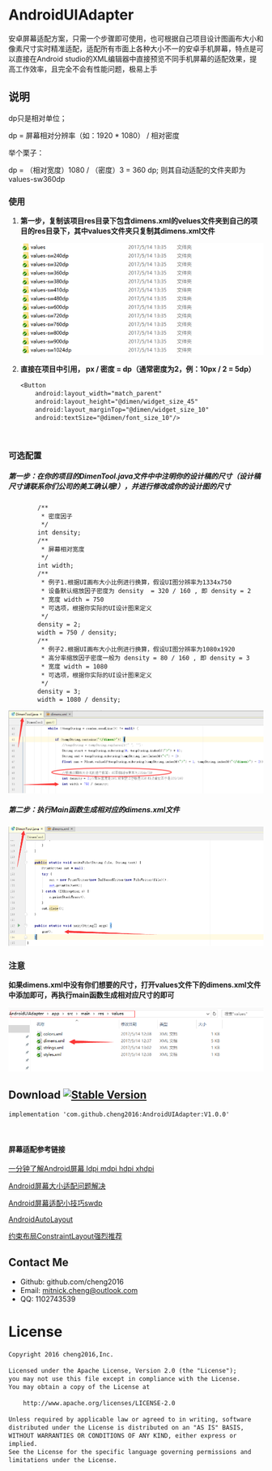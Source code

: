 # AndroidUIAdapter
安卓屏幕适配方案，只需一个步骤即可使用，也可根据自己项目设计图画布大小和像素尺寸实时精准适配，适配所有市面上各种大小不一的安卓手机屏幕，特点是可以直接在Android studio的XML编辑器中直接预览不同手机屏幕的适配效果，提高工作效率，且完全不会有性能问题，极易上手

## 说明

dp只是相对单位；

dp = 屏幕相对分辨率（如：1920 * 1080） / 相对密度

举个栗子：

dp = （相对宽度）1080 / （密度）3 = 360 dp;  则其自动适配的文件夹即为 values-sw360dp

### 使用

1. **第一步，复制该项目res目录下包含dimens.xml的velues文件夹到自己的项目的res目录下，其中values文件夹只复制其dimens.xml文件**

   ![](screenshot/dev20170607225734.png)

2. **直接在项目中引用， px / 密度 = dp（通常密度为2，例：10px / 2 =  5dp）**

   ```
   <Button
       android:layout_width="match_parent"
       android:layout_height="@dimen/widget_size_45"
       android:layout_marginTop="@dimen/widget_size_10"
       android:textSize="@dimen/font_size_10"/>
   ```

   ​

### 可选配置

##### 第一步：在你的项目的DimenTool.java文件中中注明你的设计稿的尺寸（设计稿尺寸请联系你们公司的美工确认哦!），并进行修改成你的设计图的尺寸

```
        /**
         * 密度因子
         */
        int density;
        /**
         * 屏幕相对宽度
         */
        int width;
        /**
         * 例子1.根据UI画布大小比例进行换算，假设UI图分辨率为1334x750
         * 设备默认缩放因子密度为 density  = 320 / 160 , 即 density = 2
         * 宽度 width = 750
         * 可选项，根据你实际的UI设计图来定义
         */
        density = 2;
        width = 750 / density;
        /**
         * 例子2.根据UI画布大小比例进行换算，假设UI图分辨率为1080x1920
         * 高分率缩放因子密度一般为 density = 80 / 160 , 即 density = 3
         * 宽度 width = 1080
         * 可选项，根据你实际的UI设计图来定义
         */
        density = 3;
        width = 1080 / density;
```

![](screenshot/pic20170514140636.png)
##### 第二步：执行Main函数生成相对应的dimens.xml文件
![](screenshot/pic20170514140953.png)



### 注意

**如果dimens.xml中没有你们想要的尺寸，打开values文件下的dimens.xml文件中添加即可，再执行main函数生成相对应尺寸的即可**

![](screenshot/dev20170607231430.png)


## Download  [![Stable Version](https://jitpack.io/v/cheng2016/AndroidUIAdapter.svg)](https://jitpack.io/#cheng2016/AndroidUIAdapter)
    implementation 'com.github.cheng2016:AndroidUIAdapter:V1.0.0'
<br/>


#### 屏幕适配参考链接

[一分钟了解Android屏幕 ldpi mdpi hdpi xhdpi](http://www.2cto.com/kf/201506/404773.html)

[Android屏幕大小适配问题解决](http://www.2cto.com/kf/201405/301671.html)

[Android屏幕适配小技巧sw<n>dp](http://blog.csdn.net/chenzujie/article/details/9874859)

[AndroidAutoLayout](https://github.com/hongyangAndroid/AndroidAutoLayout)

[约束布局ConstraintLayout强烈推荐](https://www.jianshu.com/p/17ec9bd6ca8a)

## Contact Me

- Github: github.com/cheng2016
- Email: mitnick.cheng@outlook.com
- QQ: 1102743539


# License

    Copyright 2016 cheng2016,Inc.
    
    Licensed under the Apache License, Version 2.0 (the "License");
    you may not use this file except in compliance with the License.
    You may obtain a copy of the License at
    
        http://www.apache.org/licenses/LICENSE-2.0
    
    Unless required by applicable law or agreed to in writing, software
    distributed under the License is distributed on an "AS IS" BASIS,
    WITHOUT WARRANTIES OR CONDITIONS OF ANY KIND, either express or implied.
    See the License for the specific language governing permissions and
    limitations under the License.



